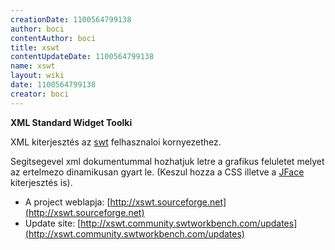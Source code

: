 ```yaml
---
creationDate: 1100564799138 
author: boci 
contentAuthor: boci 
title: xswt 
contentUpdateDate: 1100564799138 
name: xswt 
layout: wiki 
date: 1100564799138 
creator: boci 
---
```

__XML Standard Widget Toolki__

XML kiterjesztés az [swt](swt.html) felhasznaloi kornyezethez.

Segitsegevel xml dokumentummal hozhatjuk letre a grafikus feluletet melyet az ertelmezo dinamikusan gyart le. (Keszul hozza a CSS illetve a [JFace](JFace.html) kiterjesztés is).

*   A project weblapja: [http://xswt.sourceforge.net](http://xswt.sourceforge.net)
*   Update site: [http://xswt.community.swtworkbench.com/updates](http://xswt.community.swtworkbench.com/updates)
